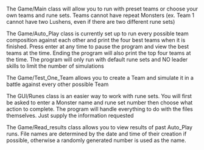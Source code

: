 The Game/Main class will allow you to run with preset teams or choose your own teams and rune sets. 
Teams cannot have repeat Monsters (ex. Team 1 cannot have two Lushens, even if there are two different rune sets)


The Game/Auto_Play class is currently set up to run every possible team composition against each other and print the four best teams when it is finished. 
Press enter at any time to pause the program and view the best teams at the time. Ending the program will also print the top four teams at the time. 
The program will only run with default rune sets and NO leader skills to limit the number of simulations


The Game/Test_One_Team allows you to create a Team and simulate it in a battle against every other possible Team


The GUI/Runes class is an easier way to work with rune sets. 
You will first be asked to enter a Monster name and rune set number then choose what action to complete. 
The program will handle everything to do with the files themselves. Just supply the information requested


The Game/Read_results class allows you to view results of past Auto_Play runs. File names are determined by the date and time of their creation if possible, otherwise a randomly
    generated number is used as the name.